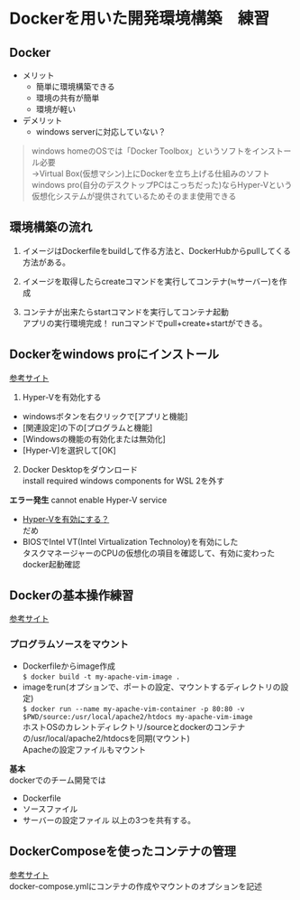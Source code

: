 # Dockerを用いた開発環境構築　練習
## Docker
- メリット
    - 簡単に環境構築できる
    - 環境の共有が簡単
    - 環境が軽い
- デメリット
    - windows serverに対応していない？
> windows homeのOSでは「Docker Toolbox」というソフトをインストール必要  
> →Virtual Box(仮想マシン)上にDockerを立ち上げる仕組みのソフト  
> windows pro(自分のデスクトップPCはこっちだった)ならHyper-Vという仮想化システムが提供されているためそのまま使用できる

## 環境構築の流れ
1. イメージはDockerfileをbuildして作る方法と、DockerHubからpullしてくる方法がある。

2. イメージを取得したらcreateコマンドを実行してコンテナ(≒サーバー)を作成

3. コンテナが出来たらstartコマンドを実行してコンテナ起動  
アプリの実行環境完成！
runコマンドでpull+create+startができる。

## Dockerをwindows proにインストール
[参考サイト](https://qiita.com/minato-naka/items/e9cd026747693759800c)  
1. Hyper-Vを有効化する
- windowsボタンを右クリックで[アプリと機能]
- [関連設定]の下の[プログラムと機能]
- [Windowsの機能の有効化または無効化]
- [Hyper-V]を選択して[OK]
2. Docker Desktopをダウンロード  
install required windows components for WSL 2を外す  

**エラー発生**
cannot enable Hyper-V service    
- [Hyper-Vを有効にする？](https://docs.microsoft.com/en-us/virtualization/hyper-v-on-windows/quick-start/enable-hyper-v)  
だめ
- BIOSでIntel VT(Intel Virtualization Technoloy)を有効にした  
タスクマネージャーのCPUの仮想化の項目を確認して、有効に変わった  
docker起動確認

## Dockerの基本操作練習
[参考サイト](https://qiita.com/minato-naka/items/e1f91e1df2c4fe7411dc)  
### プログラムソースをマウント
- Dockerfileからimage作成  
`$ docker build -t my-apache-vim-image .`
- imageをrun(オプションで、ポートの設定、マウントするディレクトリの設定)  
`$ docker run --name my-apache-vim-container -p 80:80 -v $PWD/source:/usr/local/apache2/htdocs my-apache-vim-image`  
ホストOSのカレントディレクトリ/sourceとdockerのコンテナの/usr/local/apache2/htdocsを同期(マウント)  
Apacheの設定ファイルもマウント

**基本**  
dockerでのチーム開発では
- Dockerfile
- ソースファイル
- サーバーの設定ファイル
以上の3つを共有する。

## DockerComposeを使ったコンテナの管理
[参考サイト](https://qiita.com/minato-naka/items/8b31d28823cabaa9487a)  
docker-compose.ymlにコンテナの作成やマウントのオプションを記述  